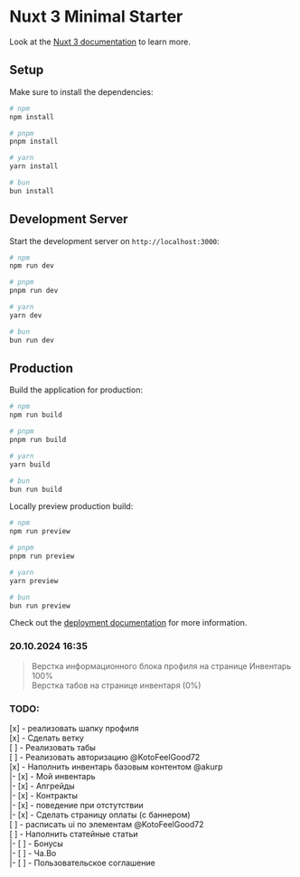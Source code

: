 # Nuxt 3 Minimal Starter

Look at the [Nuxt 3 documentation](https://nuxt.com/docs/getting-started/introduction) to learn more.

## Setup

Make sure to install the dependencies:

```bash
# npm
npm install

# pnpm
pnpm install

# yarn
yarn install

# bun
bun install
```

## Development Server

Start the development server on `http://localhost:3000`:

```bash
# npm
npm run dev

# pnpm
pnpm run dev

# yarn
yarn dev

# bun
bun run dev
```

## Production

Build the application for production:

```bash
# npm
npm run build

# pnpm
pnpm run build

# yarn
yarn build

# bun
bun run build
```

Locally preview production build:

```bash
# npm
npm run preview

# pnpm
pnpm run preview

# yarn
yarn preview

# bun
bun run preview
```

Check out the [deployment documentation](https://nuxt.com/docs/getting-started/deployment) for more information.

### 20.10.2024 16:35
> Верстка информационного блока профиля на странице Инвентарь 100% \
> Верстка табов на странице инвентаря (0%)

### TODO:
[x] - реализовать шапку профиля \
[x] - Сделать ветку \
[ ] - Реализовать табы \
[ ] - Реализовать авторизацию @KotoFeelGood72 \
[x] - Наполнить инвентарь базовым контентом @akurp \
|-  [x] - Мой инвентарь \
|-  [x] - Апгрейды \
|-  [x] - Контракты \
|-  [x] - поведение при отстутствии  \
|-  [x] - Сделать страницу оплаты (с баннером) \
[ ] - расписать ui по элементам @KotoFeelGood72 \
[ ] - Наполнить статейные статьи \
|-  [ ] - Бонусы \
|-  [ ] - Ча.Во \
|-  [ ] - Пользовательское соглашение
